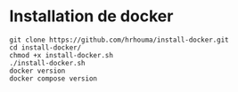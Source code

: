 # Installation de docker 
```
git clone https://github.com/hrhouma/install-docker.git
cd install-docker/
chmod +x install-docker.sh
./install-docker.sh
docker version
docker compose version
```
